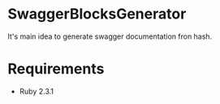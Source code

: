 # SwaggerBlocksGenerator
It's main idea to generate swagger documentation fron hash.

# Requirements
- Ruby 2.3.1
